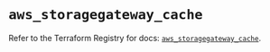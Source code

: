 # `aws_storagegateway_cache`

Refer to the Terraform Registry for docs: [`aws_storagegateway_cache`](https://registry.terraform.io/providers/hashicorp/aws/4.54.0/docs/resources/storagegateway_cache).
